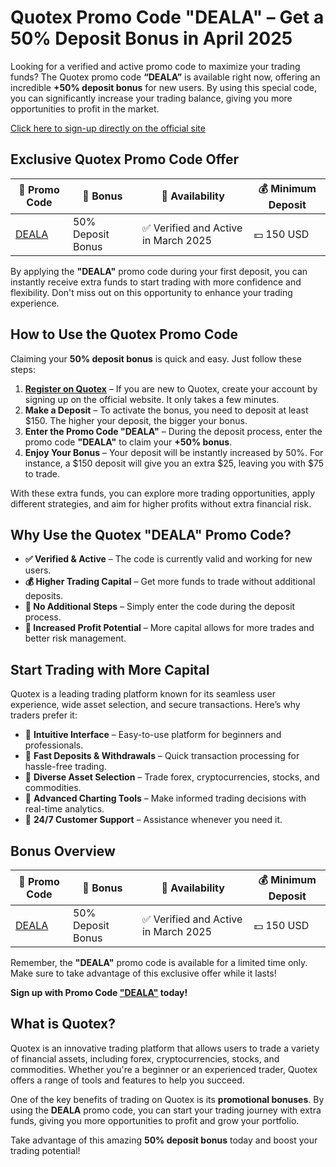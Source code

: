 <h1>Quotex Promo Code "DEALA" – Get a 50% Deposit Bonus in April 2025</h1>

<p>Looking for a verified and active promo code to maximize your trading funds? The Quotex promo code <strong>“DEALA”</strong> is available right now, offering an incredible <strong>+50% deposit bonus</strong> for new users. By using this special code, you can significantly increase your trading balance, giving you more opportunities to profit in the market.</p>

<a href="https://smartthriftfinder.com/quotex-kpseo">Click here to sign-up directly on the official site</a>

<h2>Exclusive Quotex Promo Code Offer</h2>
<table>
    <thead>
        <tr>
            <th>🔖 Promo Code</th>
            <th>🎁 Bonus</th>
            <th>📅 Availability</th>
            <th>💰 Minimum Deposit</th>
        </tr>
    </thead>
    <tbody>
        <tr>
            <td><a href="https://smartthriftfinder.com/quotex-kpseo">DEALA</a></td>
            <td>50% Deposit Bonus</td>
            <td>✅ Verified and Active in March 2025</td>
            <td>💵 150 USD</td>
        </tr>
    </tbody>
</table>

<p>By applying the <strong>"DEALA"</strong> promo code during your first deposit, you can instantly receive extra funds to start trading with more confidence and flexibility. Don't miss out on this opportunity to enhance your trading experience.</p>

<h2>How to Use the Quotex Promo Code</h2>
<p>Claiming your <strong>50% deposit bonus</strong> is quick and easy. Just follow these steps:</p>

<ol>
    <li><strong><a href="https://smartthriftfinder.com/quotex-kpseo">Register on Quotex</a></strong> – If you are new to Quotex, create your account by signing up on the official website. It only takes a few minutes.</li>
    <li><strong>Make a Deposit</strong> – To activate the bonus, you need to deposit at least $150. The higher your deposit, the bigger your bonus.</li>
    <li><strong>Enter the Promo Code "DEALA"</strong> – During the deposit process, enter the promo code <strong>"DEALA"</strong> to claim your <strong>+50% bonus</strong>.</li>
    <li><strong>Enjoy Your Bonus</strong> – Your deposit will be instantly increased by 50%. For instance, a $150 deposit will give you an extra $25, leaving you with $75 to trade.</li>
</ol>

<p>With these extra funds, you can explore more trading opportunities, apply different strategies, and aim for higher profits without extra financial risk.</p>

<h2>Why Use the Quotex "DEALA" Promo Code?</h2>
<ul>
    <li><strong>✅ Verified & Active</strong> – The code is currently valid and working for new users.</li>
    <li><strong>💰 Higher Trading Capital</strong> – Get more funds to trade without additional deposits.</li>
    <li><strong>🎯 No Additional Steps</strong> – Simply enter the code during the deposit process.</li>
    <li><strong>🚀 Increased Profit Potential</strong> – More capital allows for more trades and better risk management.</li>
</ul>

<h2>Start Trading with More Capital</h2>
<p>Quotex is a leading trading platform known for its seamless user experience, wide asset selection, and secure transactions. Here’s why traders prefer it:</p>
<ul>
    <li>🔹 <strong>Intuitive Interface</strong> – Easy-to-use platform for beginners and professionals.</li>
    <li>🔹 <strong>Fast Deposits & Withdrawals</strong> – Quick transaction processing for hassle-free trading.</li>
    <li>🔹 <strong>Diverse Asset Selection</strong> – Trade forex, cryptocurrencies, stocks, and commodities.</li>
    <li>🔹 <strong>Advanced Charting Tools</strong> – Make informed trading decisions with real-time analytics.</li>
    <li>🔹 <strong>24/7 Customer Support</strong> – Assistance whenever you need it.</li>
</ul>

<h2>Bonus Overview</h2>
<table>
    <thead>
        <tr>
            <th>🔖 Promo Code</th>
            <th>🎁 Bonus</th>
            <th>📅 Availability</th>
            <th>💰 Minimum Deposit</th>
        </tr>
    </thead>
    <tbody>
        <tr>
            <td><a href="https://smartthriftfinder.com/quotex-kpseo">DEALA</a></td>
            <td>50% Deposit Bonus</td>
            <td>✅ Verified and Active in March 2025</td>
            <td>💵 150 USD</td>
        </tr>
    </tbody>
</table>

<p>Remember, the <strong>"DEALA"</strong> promo code is available for a limited time only. Make sure to take advantage of this exclusive offer while it lasts!</p>

<strong>Sign up with Promo Code <a href="https://smartthriftfinder.com/quotex-kpseo">"DEALA"</a> today!</strong>

<h2>What is Quotex?</h2>
<p>Quotex is an innovative trading platform that allows users to trade a variety of financial assets, including forex, cryptocurrencies, stocks, and commodities. Whether you're a beginner or an experienced trader, Quotex offers a range of tools and features to help you succeed.</p>
<p>One of the key benefits of trading on Quotex is its <strong>promotional bonuses</strong>. By using the <strong>DEALA</strong> promo code, you can start your trading journey with extra funds, giving you more opportunities to profit and grow your portfolio.</p>

<p>Take advantage of this amazing <strong>50% deposit bonus</strong> today and boost your trading potential!</p>
